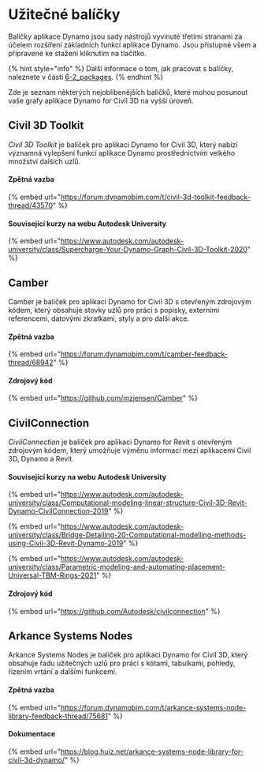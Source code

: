 # Užitečné balíčky

Balíčky aplikace Dynamo jsou sady nástrojů vyvinuté třetími stranami za účelem rozšíření základních funkcí aplikace Dynamo. Jsou přístupné všem a připravené ke stažení kliknutím na tlačítko.

{% hint style="info" %}
 Další informace o tom, jak pracovat s balíčky, naleznete v části [6-2_packages](../6\_custom\_nodes\_and\_packages/6-2\_packages/ "mention"). 
{% endhint %}

Zde je seznam některých nejoblíbenějších balíčků, které mohou posunout vaše grafy aplikace Dynamo for Civil 3D na vyšší úroveň.

## Civil 3D Toolkit

_Civil 3D Toolkit_ je balíček pro aplikaci Dynamo for Civil 3D, který nabízí významná vylepšení funkcí aplikace Dynamo prostřednictvím velkého množství dalších uzlů.

#### Zpětná vazba

{% embed url="https://forum.dynamobim.com/t/civil-3d-toolkit-feedback-thread/43570" %}

#### Související kurzy na webu Autodesk University

{% embed url="https://www.autodesk.com/autodesk-university/class/Supercharge-Your-Dynamo-Graph-Civil-3D-Toolkit-2020" %}

## Camber

Camber je balíček pro aplikaci Dynamo for Civil 3D s otevřeným zdrojovým kódem, který obsahuje stovky uzlů pro práci s popisky, externími referencemi, datovými zkratkami, styly a pro další akce.

#### Zpětná vazba

{% embed url="https://forum.dynamobim.com/t/camber-feedback-thread/68942" %}

#### Zdrojový kód

{% embed url="https://github.com/mzjensen/Camber" %}

## CivilConnection

_CivilConnection_ je balíček pro aplikaci Dynamo for Revit s otevřeným zdrojovým kódem, který umožňuje výměnu informací mezi aplikacemi Civil 3D, Dynamo a Revit.

#### Související kurzy na webu Autodesk University

{% embed url="https://www.autodesk.com/autodesk-university/class/Computational-modeling-linear-structure-Civil-3D-Revit-Dynamo-CivilConnection-2019" %}

{% embed url="https://www.autodesk.com/autodesk-university/class/Bridge-Detailing-20-Computational-modelling-methods-using-Civil-3D-Revit-Dynamo-2019" %}

{% embed url="https://www.autodesk.com/autodesk-university/class/Parametric-modeling-and-automating-placement-Universal-TBM-Rings-2021" %}

#### Zdrojový kód

{% embed url="https://github.com/Autodesk/civilconnection" %}

## Arkance Systems Nodes

Arkance Systems Nodes je balíček pro aplikaci Dynamo for Civil 3D, který obsahuje řadu užitečných uzlů pro práci s kótami, tabulkami, pohledy, řízením vrtání a dalšími funkcemi.

#### Zpětná vazba

{% embed url="https://forum.dynamobim.com/t/arkance-systems-node-library-feedback-thread/75681" %}

#### Dokumentace

{% embed url="https://blog.huiz.net/arkance-systems-node-library-for-civil-3d-dynamo/" %}

